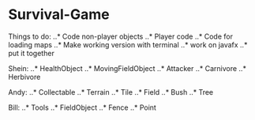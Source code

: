 # Survival-Game

Things to do:
..* Code non-player objects
..* Player code
..* Code for loading maps
..* Make working version with terminal
..* work on javafx
..* put it together

Shein:
..* HealthObject
..* MovingFieldObject
..* Attacker
..* Carnivore
..* Herbivore

Andy:
..* Collectable
..* Terrain
..* Tile
..* Field
..* Bush
..* Tree

Bill:
..* Tools
..* FieldObject
..* Fence
..* Point
